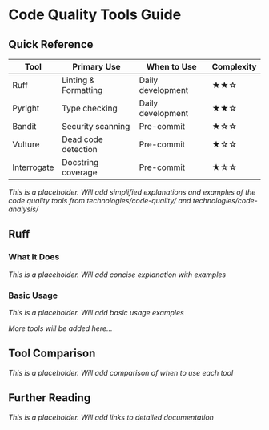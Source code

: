 # Code Quality Tools Guide

## Quick Reference

| Tool        | Primary Use          | When to Use       | Complexity |
| ----------- | -------------------- | ----------------- | ---------- |
| Ruff        | Linting & Formatting | Daily development | ★★☆        |
| Pyright     | Type checking        | Daily development | ★★☆        |
| Bandit      | Security scanning    | Pre-commit        | ★☆☆        |
| Vulture     | Dead code detection  | Pre-commit        | ★☆☆        |
| Interrogate | Docstring coverage   | Pre-commit        | ★☆☆        |

*This is a placeholder. Will add simplified explanations and examples of the code quality tools from technologies/code-quality/ and technologies/code-analysis/*

## Ruff

### What It Does

*This is a placeholder. Will add concise explanation with examples*

### Basic Usage

*This is a placeholder. Will add basic usage examples*

*More tools will be added here...*

## Tool Comparison

*This is a placeholder. Will add comparison of when to use each tool*

## Further Reading

*This is a placeholder. Will add links to detailed documentation*
